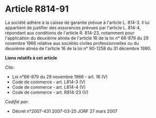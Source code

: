 # Article R814-91

La société adhère à la caisse de garantie prévue à l'article L. 814-3. Il lui appartient de justifier des assurances prévues
par l'article L. 814-4, répondant aux conditions de l'article R. 814-23, notamment pour l'application du deuxième alinéa de
l'article 16 de la loi n° 66-879 du 29 novembre 1966 relative aux sociétés civiles professionnelles ou du deuxième alinéa de
l'article 16 de la loi n° 90-1258 du 31 décembre 1990.

**Liens relatifs à cet article**

_Cite_:

  - Loi n°66-879 du 29 novembre 1966 - art. 16 (V)
  - Code de commerce - art. L814-3 (V)
  - Code de commerce - art. L814-4 (V)
  - Code de commerce - art. R814-23 (V)

_Codifié par_:

  - Décret n°2007-431 2007-03-25 JORF 27 mars 2007
